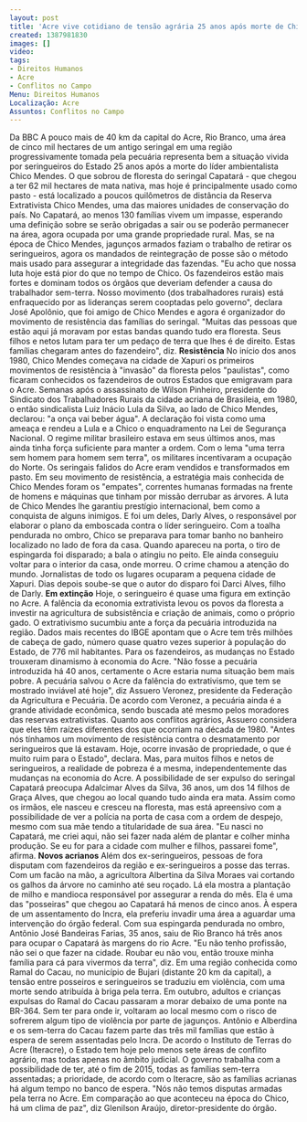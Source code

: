 ```yaml
---
layout: post
title: 'Acre vive cotidiano de tensão agrária 25 anos após morte de Chico Mendes '
created: 1387981830
images: []
video: 
tags:
- Direitos Humanos
- Acre
- Conflitos no Campo
Menu: Direitos Humanos
Localização: Acre
Assuntos: Conflitos no Campo
---
```



Da BBC
A pouco mais de 40 km da capital do Acre, Rio Branco, uma área de cinco mil hectares de um antigo seringal em uma região progressivamente tomada pela pecuária representa bem a situação vivida por seringueiros do Estado 25 anos após a morte do líder ambientalista Chico Mendes.
O que sobrou de floresta do seringal Capatará - que chegou a ter 62 mil hectares de mata nativa, mas hoje é principalmente usado como pasto - está localizado a poucos quilômetros de distância da Reserva Extrativista Chico Mendes, uma das maiores unidades de conservação do país.
No Capatará, ao menos 130 famílias vivem um impasse, esperando uma definição sobre se serão obrigadas a sair ou se poderão permanecer na área, agora ocupada por uma grande propriedade rural.
Mas, se na época de Chico Mendes, jagunços armados faziam o trabalho de retirar os seringueiros, agora os mandados de reintegração de posse são o método mais usado para assegurar a integridade das fazendas.
"Eu acho que nossa luta hoje está pior do que no tempo de Chico. Os fazendeiros estão mais fortes e dominam todos os órgãos que deveriam defender a causa do trabalhador sem-terra. Nosso movimento (dos trabalhadores rurais) está enfraquecido por as lideranças serem cooptadas pelo governo", declara José Apolônio, que foi amigo de Chico Mendes e agora é organizador do movimento de resistência das famílias do seringal.
"Muitas das pessoas que estão aqui já moravam por estas bandas quando tudo era floresta. Seus filhos e netos lutam para ter um pedaço de terra que lhes é de direito. Estas famílias chegaram antes do fazendeiro", diz.
**Resistência**
No início dos anos 1980, Chico Mendes começava na cidade de Xapuri os primeiros movimentos de resistência à "invasão" da floresta pelos "paulistas", como ficaram conhecidos os fazendeiros de outros Estados que emigravam para o Acre.
Semanas após o assassinato de Wilson Pinheiro, presidente do Sindicato dos Trabalhadores Rurais da cidade acriana de Brasileia, em 1980, o então sindicalista Luiz Inácio Lula da Silva, ao lado de Chico Mendes, declarou: "a onça vai beber água".
A declaração foi vista como uma ameaça e rendeu a Lula e a Chico o enquadramento na Lei de Segurança Nacional.
O regime militar brasileiro estava em seus últimos anos, mas ainda tinha força suficiente para manter a ordem. Com o lema "uma terra sem homem para homem sem terra", os militares incentivaram a ocupação do Norte. Os seringais falidos do Acre eram vendidos e transformados em pasto.
Em seu movimento de resistência, a estratégia mais conhecida de Chico Mendes foram os "empates", correntes humanas formadas na frente de homens e máquinas que tinham por missão derrubar as árvores.
A luta de Chico Mendes lhe garantiu prestígio internacional, bem como a conquista de alguns inimigos. E foi um deles, Darly Alves, o responsável por elaborar o plano da emboscada contra o líder seringueiro. Com a toalha pendurada no ombro, Chico se preparava para tomar banho no banheiro localizado no lado de fora da casa.
Quando apareceu na porta, o tiro de espingarda foi disparado; a bala o atingiu no peito. Ele ainda conseguiu voltar para o interior da casa, onde morreu. O crime chamou a atenção do mundo. Jornalistas de todo os lugares ocuparam a pequena cidade de Xapuri.
Dias depois soube-se que o autor do disparo foi Darci Alves, filho de Darly.
**Em extinção**
Hoje, o seringueiro é quase uma figura em extinção no Acre. A falência da economia extrativista levou os povos da floresta a investir na agricultura de subsistência e criação de animais, como o próprio gado.
O extrativismo sucumbiu ante a força da pecuária introduzida na região. Dados mais recentes do IBGE apontam que o Acre tem três milhões de cabeça de gado, número quase quatro vezes superior à população do Estado, de 776 mil habitantes.
Para os fazendeiros, as mudanças no Estado trouxeram dinamismo à economia do Acre. "Não fosse a pecuária introduzida há 40 anos, certamente o Acre estaria numa situação bem mais pobre. A pecuária salvou o Acre da falência do extrativismo, que tem se mostrado inviável até hoje", diz Assuero Veronez, presidente da Federação da Agricultura e Pecuária.
De acordo com Veronez, a pecuária ainda é a grande atividade econômica, sendo buscada até mesmo pelos moradores das reservas extrativistas.
Quanto aos conflitos agrários, Assuero considera que eles têm raízes diferentes dos que ocorriam na década de 1980. "Antes nós tínhamos um movimento de resistência contra o desmatamento por seringueiros que lá estavam. Hoje, ocorre invasão de propriedade, o que é muito ruim para o Estado", declara.
Mas, para muitos filhos e netos de seringueiros, a realidade de pobreza é a mesma, independentemente das mudanças na economia do Acre.
A possibilidade de ser expulso do seringal Capatará preocupa Adalcimar Alves da Silva, 36 anos, um dos 14 filhos de Graça Alves, que chegou ao local quando tudo ainda era mata.
Assim como os irmãos, ele nasceu e cresceu na floresta, mas está apreensivo com a possibilidade de ver a polícia na porta de casa com a ordem de despejo, mesmo com sua mãe tendo a titularidade de sua área.
"Eu nasci no Capatará, me criei aqui, não sei fazer nada além de plantar e colher minha produção. Se eu for para a cidade com mulher e filhos, passarei fome", afirma.
**Novos acrianos**
Além dos ex-seringueiros, pessoas de fora disputam com fazendeiros da região e ex-seringueiros a posse das terras.
Com um facão na mão, a agricultora Albertina da Silva Moraes vai cortando os galhos da árvore no caminho até seu roçado. Lá ela mostra a plantação de milho e mandioca responsável por assegurar a renda do mês.
Ela é uma das "posseiras" que chegou ao Capatará há menos de cinco anos. À espera de um assentamento do Incra, ela preferiu invadir uma área a aguardar uma intervenção do órgão federal.
Com sua espingarda pendurada no ombro, Antônio José Bandeiras Farias, 35 anos, saiu de Rio Branco há três anos para ocupar o Capatará às margens do rio Acre.
"Eu não tenho profissão, não sei o que fazer na cidade. Roubar eu não vou, então trouxe minha família para cá para vivermos da terra", diz.
Em uma região conhecida como Ramal do Cacau, no município de Bujari (distante 20 km da capital), a tensão entre posseiros e seringueiros se traduziu em violência, com uma morte sendo atribuída à briga pela terra.
Em outubro, adultos e crianças expulsas do Ramal do Cacau passaram a morar debaixo de uma ponte na BR-364. Sem ter para onde ir, voltaram ao local mesmo com o risco de sofrerem algum tipo de violência por parte de jagunços.
Antônio e Alberdina e os sem-terra do Cacau fazem parte das três mil famílias que estão à espera de serem assentadas pelo Incra.
De acordo o Instituto de Terras do Acre (Iteracre), o Estado tem hoje pelo menos sete áreas de conflito agrário, mas todas apenas no âmbito judicial.
O governo trabalha com a possibilidade de ter, até o fim de 2015, todas as famílias sem-terra assentadas; a prioridade, de acordo com o Iteracre, são as famílias acrianas há algum tempo no banco de espera.
"Nós não temos disputas armadas pela terra no Acre. Em comparação ao que aconteceu na época do Chico, há um clima de paz", diz Glenilson Araújo, diretor-presidente do órgão.
 
 

